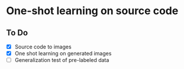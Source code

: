 # One-shot learning on source code

## To Do

- [x] Source code to images
- [x] One shot learning on generated images
- [ ] Generalization test of pre-labeled data
